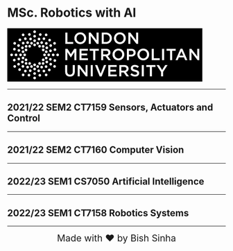 # MSc. Robotics with AI
![London Met](images/london-met-logo-small.png "London Metropolitan University")

---

## 2021/22 SEM2 CT7159 Sensors, Actuators and Control
---

## 2021/22 SEM2 CT7160 Computer Vision
---

## 2022/23 SEM1 CS7050 Artificial Intelligence
---

## 2022/23 SEM1 CT7158 Robotics Systems
---

<div style="font-size: 16pt; text-align: center; margin: auto; width: 400px;">
Made with ❤️ by Bish Sinha
</div>
